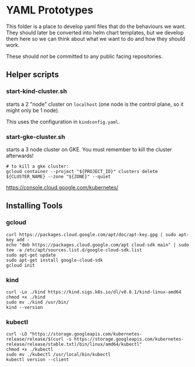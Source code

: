 # YAML Prototypes

This folder is a place to develop yaml files that do the behaviours we want.
They should later be converted into helm chart templates, 
but we develop them here so we can think about what we want to do and how they should work.

These should *not* be committed to any public facing repositories. 

## Helper scripts

### start-kind-cluster.sh
starts a 2 "node" cluster on `localhost` (one node is the control plane, so it might only be 1 node).

This uses the configuration in `kindconfig.yaml`.

### start-gke-cluster.sh
starts a 3 node cluster on GKE. You must remember to kill the cluster afterwards!

```shell script
# to kill a gke cluster:
gcloud container --project "${PROJECT_ID}" clusters delete ${CLUSTER_NAME} --zone "${ZONE}" --quiet
```

https://console.cloud.google.com/kubernetes/

## Installing Tools

### gcloud
```shell script
curl https://packages.cloud.google.com/apt/doc/apt-key.gpg | sudo apt-key add -
echo "deb https://packages.cloud.google.com/apt cloud-sdk main" | sudo tee -a /etc/apt/sources.list.d/google-cloud-sdk.list
sudo apt-get update
sudo apt-get install google-cloud-sdk
gcloud init
```

### kind 

```shell script
curl -Lo ./kind https://kind.sigs.k8s.io/dl/v0.8.1/kind-linux-amd64
chmod +x ./kind
sudo mv ./kind /usr/bin/
kind --version
```

### kubectl

```shell script
curl -LO "https://storage.googleapis.com/kubernetes-release/release/$(curl -s https://storage.googleapis.com/kubernetes-release/release/stable.txt)/bin/linux/amd64/kubectl"
chmod +x ./kubectl
sudo mv ./kubectl /usr/local/bin/kubectl
kubectl version --client
```